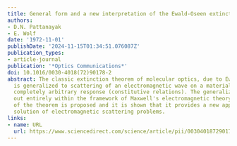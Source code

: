 ```yaml
---
title: General form and a new interpretation of the Ewald-Oseen extinction theorem
authors:
- D.N. Pattanayak
- E. Wolf
date: '1972-11-01'
publishDate: '2024-11-15T01:34:51.076087Z'
publication_types:
- article-journal
publication: '*Optics Communications*'
doi: 10.1016/0030-4018(72)90178-2
abstract: The classic extinction theorem of molecular optics, due to Ewald and Oseen
  is generalized to scattering of an electromagnetic wave on a material medium of
  completely arbitrary response (constitutive relations). The generalization is carried
  out entirely within the framework of Maxwell's electromagnetic theory. A new interpretation
  of the theorem is proposed and it is shown that it provides a new approach to the
  solution of electromagnetic scattering problems.
links:
- name: URL
  url: https://www.sciencedirect.com/science/article/pii/0030401872901782
---
```

